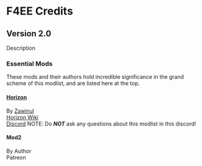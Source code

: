 # F4EE Credits

## Version 2.0

Description

### Essential Mods

These mods and their authors hold incredible significance in the grand scheme of this modlist, and are listed here at the top.

#### [Horizon](https://www.nexusmods.com/fallout4/mods/17374)

By [Zawinul](https://www.nexusmods.com/fallout4/users/6015119)  
[Horizon Wiki](https://fo4horizon.fandom.com/wiki/Horizon_Wiki)  
[Discord](https://discord.gg/gW2xdaH) NOTE: Do ***NOT*** ask any questions about this modlist in this discord!   

#### Mod2

By Author  
Patreon  
